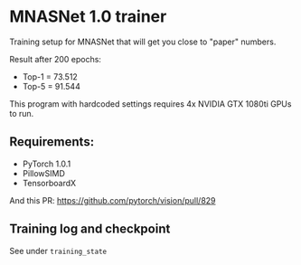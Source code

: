 # MNASNet 1.0 trainer
Training setup for MNASNet that will get you close to "paper" numbers.

Result after 200 epochs:
  * Top-1 = 73.512
  * Top-5 = 91.544
  
This program with hardcoded settings requires 4x NVIDIA GTX 1080ti GPUs to run.

## Requirements:

  * PyTorch 1.0.1
  * PillowSIMD
  * TensorboardX

And this PR: https://github.com/pytorch/vision/pull/829

## Training log and checkpoint

See under `training_state`
